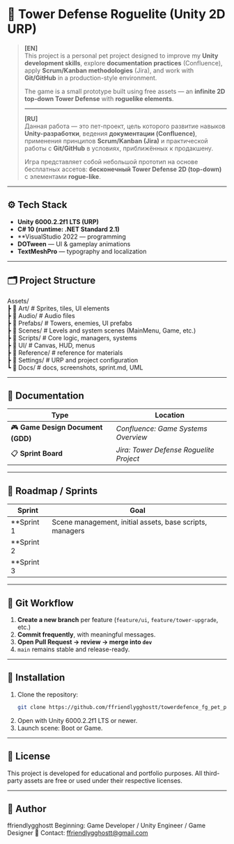 # 🏰 Tower Defense Roguelite (Unity 2D URP)

> **[EN]**  
> This project is a personal pet project designed to improve my **Unity development skills**, explore **documentation practices** (Confluence), apply **Scrum/Kanban methodologies** (Jira), and work with **Git/GitHub** in a production-style environment.  
>  
> The game is a small prototype built using free assets — an **infinite 2D top-down Tower Defense** with **roguelike elements**.  
>
> ---
>
> **[RU]**  
> Данная работа — это пет-проект, цель которого развитие навыков **Unity-разработки**, ведения **документации (Confluence)**, применения принципов **Scrum/Kanban (Jira)** и практической работы с **Git/GitHub** в условиях, приближённых к продакшену.  
>
> Игра представляет собой небольшой прототип на основе бесплатных ассетов: **бесконечный Tower Defense 2D (top-down)** с элементами **rogue-like**.

---

## ⚙️ Tech Stack
- **Unity 6000.2.2f1 LTS (URP)**  
- **C# 10 (runtime: .NET Standard 2.1)**  
- **VisualStudio 2022 — programming
- **DOTween** — UI & gameplay animations  
- **TextMeshPro** — typography and localization

---

## 🗂️ Project Structure
Assets/<br>
┣ 📁 Art/ # Sprites, tiles, UI elements<br>
┣ 📁 Audio/ # Audio files<br>
┣ 📁 Prefabs/ # Towers, enemies, UI prefabs<br>
┣ 📁 Scenes/ # Levels and system scenes (MainMenu, Game, etc.)<br>
┣ 📁 Scripts/ # Core logic, managers, systems<br>
┣ 📁 UI/ # Canvas, HUD, menus<br>
┣ 📁 Reference/ # reference for materials<br>
┣ 📁 Settings/ # URP and project configuration<br>
┗ 📁 Docs/ # docs, screenshots, sprint.md, UML

---

## 🧭 Documentation
| Type | Location |
|------|-----------|
| 🎮 **Game Design Document (GDD)** | *Confluence: Game Systems Overview* |
| 📋 **Sprint Board** | *Jira: Tower Defense Roguelite Project* |

---

## 🏁 Roadmap / Sprints
| Sprint | Goal |
|---------|------|
| **Sprint 1 | Scene management, initial assets, base scripts, managers |
| **Sprint 2 |
| **Sprint 3 |

---

## 🚀 Git Workflow
1. **Create a new branch** per feature (`feature/ui`, `feature/tower-upgrade`, etc.)  
2. **Commit frequently**, with meaningful messages.  
3. **Open Pull Request → review → merge into `dev`**  
4. `main` remains stable and release-ready.  

---

## 🧩 Installation
1. Clone the repository:
   ```bash
   git clone https://github.com/ffriendlygghostt/towerdefence_fg_pet_project.git
2. Open with Unity 6000.2.2f1 LTS or newer.
3. Launch scene: Boot or Game.

---

## 📜 License
This project is developed for educational and portfolio purposes.
All third-party assets are free or used under their respective licenses.

---

## 👤 Author
ffriendlygghostt
Beginning: Game Developer / Unity Engineer / Game Designer
📧 Contact: ffriendlygghostt@gmail.com

